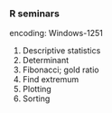 ### R seminars

encoding: Windows-1251 

1. Descriptive statistics
2. Determinant
3. Fibonacci; gold ratio
4. Find extremum
5. Plotting 
6. Sorting
